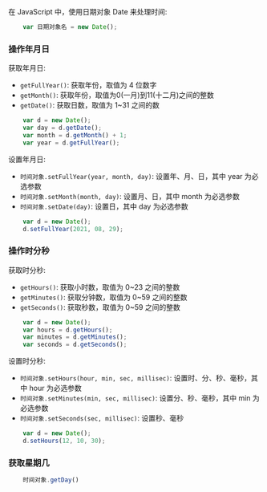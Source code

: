 
在 JavaScript 中，使用日期对象 Date 来处理时间:
```js
    var 日期对象名 = new Date();
```

### 操作年月日

获取年月日:
* `getFullYear()`: 获取年份，取值为 4 位数字
* `getMonth()`: 获取年份，取值为0(一月)到11(十二月)之间的整数
* `getDate()`: 获取日数，取值为 1~31 之间的数

```js
    var d = new Date();
    var day = d.getDate();
    var month = d.getMonth() + 1;
    var year = d.getFullYear();
```

设置年月日:
* `时间对象.setFullYear(year, month, day)`: 设置年、月、日，其中 year 为必选参数
* `时间对象.setMonth(month, day)`: 设置月、日，其中 month 为必选参数
* `时间对象.setDate(day)`: 设置日，其中 day 为必选参数

```js
    var d = new Date();
    d.setFullYear(2021, 08, 29);
```

### 操作时分秒

获取时分秒:
* `getHours()`: 获取小时数，取值为 0~23 之间的整数
* `getMinutes()`: 获取分钟数，取值为 0~59 之间的整数
* `getSeconds()`: 获取秒数，取值为 0~59 之间的整数

```js
    var d = new Date();
    var hours = d.getHours();
    var minutes = d.getMinutes();
    var seconds = d.getSeconds();
```

设置时分秒:
* `时间对象.setHours(hour, min, sec, millisec)`: 设置时、分、秒、毫秒，其中 hour 为必选参数
* `时间对象.setMinutes(min, sec, millisec)`: 设置分、秒、毫秒，其中 min 为必选参数
* `时间对象.setSeconds(sec, millisec)`: 设置秒、毫秒

```js
    var d = new Date();
    d.setHours(12, 10, 30);
```

### 获取星期几

```js
    时间对象.getDay()
```
